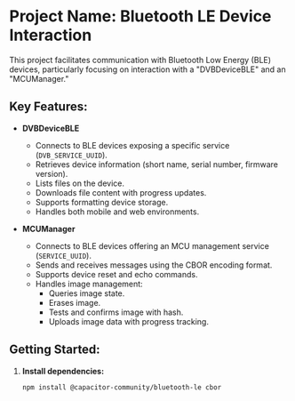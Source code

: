 # Project Name: Bluetooth LE Device Interaction

This project facilitates communication with Bluetooth Low Energy (BLE) devices, particularly focusing on interaction with a "DVBDeviceBLE" and an "MCUManager."

## Key Features:

* **DVBDeviceBLE**
    * Connects to BLE devices exposing a specific service (`DVB_SERVICE_UUID`).
    * Retrieves device information (short name, serial number, firmware version).
    * Lists files on the device.
    * Downloads file content with progress updates.
    * Supports formatting device storage.
    * Handles both mobile and web environments.

* **MCUManager**
    * Connects to BLE devices offering an MCU management service (`SERVICE_UUID`).
    * Sends and receives messages using the CBOR encoding format.
    * Supports device reset and echo commands.
    * Handles image management:
        * Queries image state.
        * Erases image.
        * Tests and confirms image with hash.
        * Uploads image data with progress tracking.

## Getting Started:

1. **Install dependencies:**

   ```bash
   npm install @capacitor-community/bluetooth-le cbor
